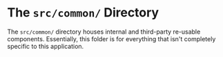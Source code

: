 # The `src/common/` Directory

The `src/common/` directory houses internal and third-party re-usable
components. Essentially, this folder is for everything that isn't completely
specific to this application.